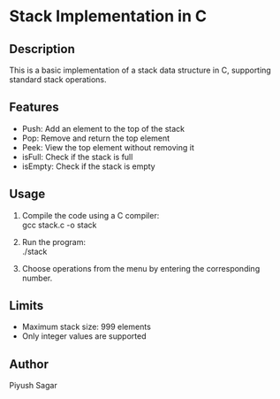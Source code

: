 # Stack Implementation in C

## Description  
This is a basic implementation of a stack data structure in C, supporting standard stack operations.

## Features  
- Push: Add an element to the top of the stack  
- Pop: Remove and return the top element  
- Peek: View the top element without removing it  
- isFull: Check if the stack is full  
- isEmpty: Check if the stack is empty  

## Usage  
1. Compile the code using a C compiler:  
   gcc stack.c -o stack

2. Run the program:  
   ./stack

3. Choose operations from the menu by entering the corresponding number.

## Limits  
- Maximum stack size: 999 elements  
- Only integer values are supported  

## Author  
Piyush Sagar
